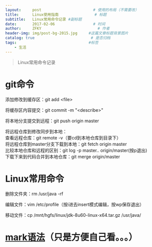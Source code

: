 ```yaml
---
layout:     post                       # 使用的布局（不需要改）
title:      Linux使用指南                # 标题 
subtitle:   Linux常用命令记录 #副标题
date:       2017-02-06                 # 时间
author:     ZFKY                         # 作者
header-img: img/post-bg-2015.jpg     #这篇文章标题背景图片
catalog: true                         # 是否归档
tags:                                #标签
    - 生活
---
```

> Linux常用命令记录

# git命令

添加修改到缓存区：git add \<file\>

将缓存区内容提交：git commit -m "\<describe\>"

将本地分支提交到远程：git push origin master

将远程仓库到修改同步到本地：  
  查看远程仓库：git remote -v（要cd到本地仓库到目录下）  
  将远程仓库到master分支下载到本地：git fetch origin master  
  比较本地仓库和远程的区别：git log -p master.. origin/master(按p退出)  
  下载下来到代码合并到本地仓库：git merge origin/master

# Linux常用命令

删除文件夹：rm /usr/java -rf

编辑文件：vim /etc/profile（按i进去insert模式编辑，按wp保存退出）

移动文件：cp /mnt/hgfs/linux/jdk-8u60-linux-x64.tar.gz /usr/java/


# [mark语法](http://www.appinn.com/markdown/#p "Title")（只是方便自己看。。。）



